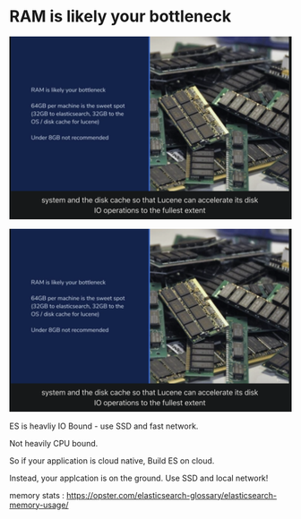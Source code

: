 # RAM is likely your bottleneck

<img src='../assets/102_1.png'><img>

<img src='../assets/102_1.png'><img>

ES is heavliy IO Bound - use SSD and fast network.

Not heavily CPU bound.

So if your application is cloud native, Build ES on cloud.

Instead, your applcation is on the ground. Use SSD and local network!


memory stats : https://opster.com/elasticsearch-glossary/elasticsearch-memory-usage/
